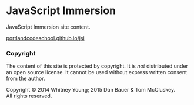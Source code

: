 # JavaScript Immersion

JavaScript Immersion site content.

[portlandcodeschool.github.io/jsi](http://portlandcodeschool.github.io/jsi)

### Copyright

The content of this site is protected by copyright. It is _not_ distributed
under an open source license. It cannot be used without express written consent
from the author.

Copyright &copy; 2014 Whitney Young; 2015 Dan Bauer &amp; Tom McCluskey.  
All rights reserved.
